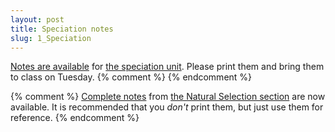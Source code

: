 ```yaml
---
layout: post
title: Speciation notes
slug: 1_Speciation
---
```


[Notes are available](/materials/speciation.handouts.pdf) for [the speciation unit](/speciation.html). Please print them and bring them to class on Tuesday.
{% comment %} 
{% endcomment %} 

{% comment %} 
[Complete notes](/materials/ns.complete.pdf) from [the Natural Selection section](/ns.html) are now available. It is recommended that you _don't_ print them, but just use them for reference.
{% endcomment %} 
